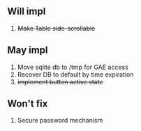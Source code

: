 ## Will impl
1. ~~Make Table side-scrollable~~

## May impl
1. Move sqlite db to /tmp for GAE access
2. Recover DB to default by time expiration
3. ~~implement button active state~~

## Won't fix
1. Secure password mechanism